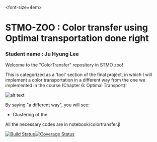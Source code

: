 <span><font-size=4em>
# STMO-ZOO : Color transfer using Optimal transportation done right

### Student name : Ju Hyung Lee

Welcome to the "ColorTransfer" repository in STMO zoo! 

This is categorized as a 'tool' section of the final project, in which I will implement a color transportation in a different way from the one we implemented in the course (Chapter 6: Optimal Transport)!

![alt text](https://github.com/juhlee/ColorTransfer.jl/blob/master/figs/choosing-color-scheme-368x246.png)

By saying "a different way", you will see:

- Clustering of the 

All the necessary codes are in notebook/colortransfer.jl

[![Build Status](https://travis-ci.org/MichielStock/STMOZOO.svg?branch=master)](https://travis-ci.org/MichielStock/STMOZOO)[![Coverage Status](https://coveralls.io/repos/github/MichielStock/STMOZOO/badge.svg?branch=master)](https://coveralls.io/github/MichielStock/STMOZOO?branch=master) </span>
